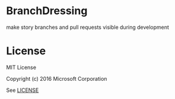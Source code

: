 # BranchDressing
make story branches and pull requests visible during development

# License
MIT License

Copyright (c) 2016 Microsoft Corporation

See [LICENSE](LICENSE)
